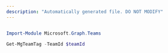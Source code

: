 ```yaml
---
description: "Automatically generated file. DO NOT MODIFY"
---
```


```powershell

Import-Module Microsoft.Graph.Teams

Get-MgTeamTag -TeamId $teamId

```